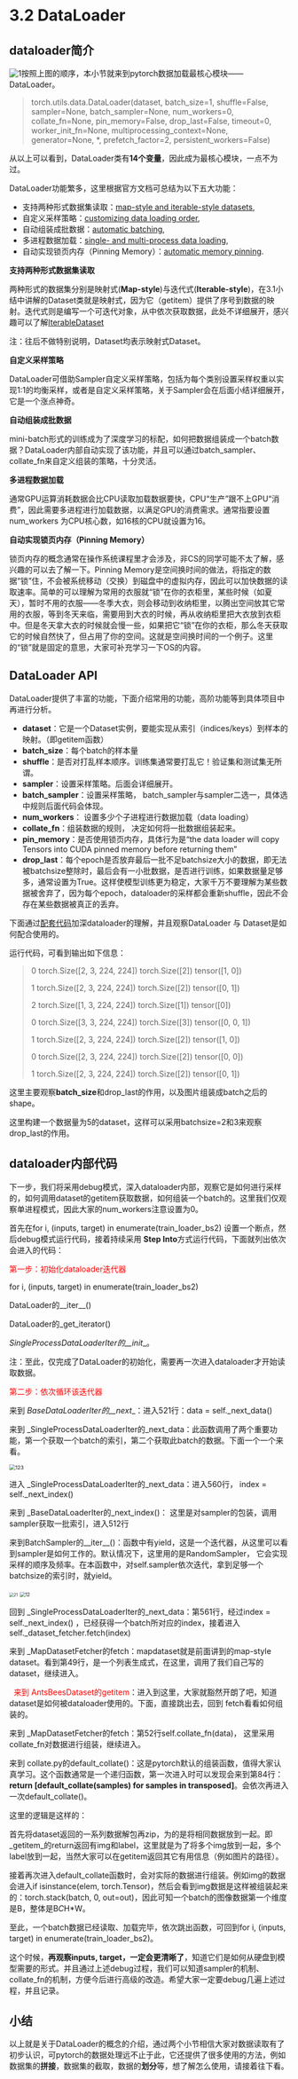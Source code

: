# 3.2 DataLoader

## dataloader简介

![1](imgs\dataset-flow.png)按照上图的顺序，本小节就来到pytorch数据加载最核心模块——DataLoader。

> torch.utils.data.DataLoader(dataset, batch_size=1, shuffle=False, sampler=None, batch_sampler=None, num_workers=0, collate_fn=None, pin_memory=False, drop_last=False, timeout=0, worker_init_fn=None, multiprocessing_context=None, generator=None, *, prefetch_factor=2, persistent_workers=False)

从以上可以看到，DataLoader类有**14个变量**，因此成为最核心模块，一点不为过。

DataLoader功能繁多，这里根据官方文档可总结为以下五大功能：

- 支持两种形式数据集读取：[map-style and iterable-style datasets](https://pytorch.org/docs/stable/data.html#dataset-types),
- 自定义采样策略：[customizing data loading order](https://pytorch.org/docs/stable/data.html#data-loading-order-and-sampler),
- 自动组装成批数据：[automatic batching](https://pytorch.org/docs/stable/data.html#loading-batched-and-non-batched-data),
- 多进程数据加载：[single- and multi-process data loading](https://pytorch.org/docs/stable/data.html#single-and-multi-process-data-loading),
- 自动实现锁页内存（Pinning Memory）：[automatic memory pinning](https://pytorch.org/docs/stable/data.html#memory-pinning).

**支持两种形式数据集读取**

两种形式的数据集分别是映射式(**Map-style**)与迭代式(**Iterable-style**)，在3.1小结中讲解的Dataset类就是映射式，因为它（getitem）提供了序号到数据的映射。迭代式则是编写一个可迭代对象，从中依次获取数据，此处不详细展开，感兴趣可以了解[IterableDataset](https://pytorch.org/docs/stable/data.html#torch.utils.data.IterableDataset)

注：往后不做特别说明，Dataset均表示映射式Dataset。

**自定义采样策略**

DataLoader可借助Sampler自定义采样策略，包括为每个类别设置采样权重以实现1:1的均衡采样，或者是自定义采样策略，关于Sampler会在后面小结详细展开，它是一个涨点神奇。

**自动组装成批数据**

mini-batch形式的训练成为了深度学习的标配，如何把数据组装成一个batch数据？DataLoader内部自动实现了该功能，并且可以通过batch_sampler、collate_fn来自定义组装的策略，十分灵活。

**多进程数据加载**

通常GPU运算消耗数据会比CPU读取加载数据要快，CPU“生产”跟不上GPU“消费”，因此需要多进程进行加载数据，以满足GPU的消费需求。通常指要设置num_workers 为CPU核心数，如16核的CPU就设置为16。

**自动实现锁页内存（Pinning Memory）**

锁页内存的概念通常在操作系统课程里才会涉及，非CS的同学可能不太了解，感兴趣的可以去了解一下。Pinning Memory是空间换时间的做法，将指定的数据“锁”住，不会被系统移动（交换）到磁盘中的虚拟内存，因此可以加快数据的读取速率。简单的可以理解为常用的衣服就“锁”在你的衣柜里，某些时候（如夏天），暂时不用的衣服——冬季大衣，则会移动到收纳柜里，以腾出空间放其它常用的衣服，等到冬天来临，需要用到大衣的时候，再从收纳柜里把大衣放到衣柜中。但是冬天拿大衣的时候就会慢一些，如果把它“锁”在你的衣柜，那么冬天获取它的时候自然快了，但占用了你的空间。这就是空间换时间的一个例子。这里的“锁”就是固定的意思，大家可补充学习一下OS的内容。

## DataLoader API

DataLoader提供了丰富的功能，下面介绍常用的功能，高阶功能等到具体项目中再进行分析。

- **dataset**：它是一个Dataset实例，要能实现从索引（indices/keys）到样本的映射。（即getitem函数）
- **batch_size**：每个batch的样本量
- **shuffle**：是否对打乱样本顺序。训练集通常要打乱它！验证集和测试集无所谓。
- **sampler**：设置采样策略。后面会详细展开。
- **batch_sampler**：设置采样策略， batch_sampler与sampler二选一，具体选中规则后面代码会体现。
- **num_workers**： 设置多少个子进程进行数据加载（data loading）
- **collate_fn**：组装数据的规则， 决定如何将一批数据组装起来。
- **pin_memory**：是否使用锁页内存，具体行为是“the data loader will copy Tensors into CUDA pinned memory before returning them”
- **drop_last**：每个epoch是否放弃最后一批不足batchsize大小的数据，即无法被batchsize整除时，最后会有一小批数据，是否进行训练，如果数据量足够多，通常设置为True。这样使模型训练更为稳定，大家千万不要理解为某些数据被舍弃了，因为每个epoch，dataloader的采样都会重新shuffle，因此不会存在某些数据被真正的丢弃。

下面通过[配套代码](https://github.com/TingsongYu/PyTorch-Tutorial-2nd/blob/main/code/chapter-3/02_dataloader.py)加深dataloader的理解，并且观察DataLoader 与 Dataset是如何配合使用的。

运行代码，可看到输出如下信息：

>  0 torch.Size([2, 3, 224, 224]) torch.Size([2]) tensor([1, 0])
>
> 1 torch.Size([2, 3, 224, 224]) torch.Size([2]) tensor([0, 1])
>
> 2 torch.Size([1, 3, 224, 224]) torch.Size([1]) tensor([0])
>
> 0 torch.Size([3, 3, 224, 224]) torch.Size([3]) tensor([0, 0, 1])
>
> 1 torch.Size([2, 3, 224, 224]) torch.Size([2]) tensor([1, 0])
>
> 0 torch.Size([2, 3, 224, 224]) torch.Size([2]) tensor([0, 0])
>
> 1 torch.Size([2, 3, 224, 224]) torch.Size([2]) tensor([0, 1])

这里主要观察**batch_size**和drop_last的作用，以及图片组装成batch之后的shape。

这里构建一个数据量为5的dataset，这样可以采用batchsize=2和3来观察drop_last的作用。

## dataloader内部代码

下一步，我们将采用debug模式，深入dataloader内部，观察它是如何进行采样的，如何调用dataset的getitem获取数据，如何组装一个batch的。这里我们仅观察单进程模式，因此大家的num_workers注意设置为0。

首先在for i, (inputs, target) in enumerate(train_loader_bs2) 设置一个断点，然后debug模式运行代码，接着持续采用 **Step Into**方式运行代码，下面就列出依次会进入的代码：

<font color=red>第一步：初始化dataloader迭代器</font>

for i, (inputs, target) in enumerate(train_loader_bs2) 

DataLoader的__iter__()

DataLoader的_get_iterator()

_SingleProcessDataLoaderIter的__init__。 

注：至此，仅完成了DataLoader的初始化，需要再一次进入dataloader才开始读取数据。

<font color=red>第二步：依次循环该迭代器</font>

来到 _BaseDataLoaderIter的__next__：进入521行：data = self._next_data()

来到 _SingleProcessDataLoaderIter的_next_data：此函数调用了两个重要功能，第一个获取一个batch的索引，第二个获取此batch的数据。下面一个一个来看。

<img src="imgs\next-data.png" alt="123" style="zoom:67%;" />

进入 _SingleProcessDataLoaderIter的_next_data：进入560行， index = self._next_index()

来到 _BaseDataLoaderIter的_next_index()： 这里是对sampler的包装，调用sampler获取一批索引，进入512行

来到BatchSampler的__iter__()：函数中有yield，这是一个迭代器，从这里可以看到sampler是如何工作的。默认情况下，这里用的是RandomSampler， 它会实现采样的顺序及频率。在本函数中，对self.sampler依次迭代，拿到足够一个batchsize的索引时，就yield。

<img src="imgs\batchsampler-iter.png" alt="21" style="zoom:50%;" />

<img src="imgs\sampler-info.png" alt="12" style="zoom:60%;" />

回到 _SingleProcessDataLoaderIter的_next_data：第561行，经过index = self._next_index() ，已经获得一个batch所对应的index，接着进入self._dataset_fetcher.fetch(index)

来到 _MapDatasetFetcher的fetch：mapdataset就是前面讲到的map-style dataset。看到第49行，是一个列表生成式，在这里，调用了我们自己写的dataset，继续进入。

<font color=red>  来到 AntsBeesDataset的getitem</font>：进入到这里，大家就豁然开朗了吧，知道dataset是如何被dataloader使用的。下面，直接跳出去，回到 fetch看看如何组装的。

来到 _MapDatasetFetcher的fetch：第52行self.collate_fn(data)， 这里采用collate_fn对数据进行组装，继续进入。

来到 collate.py的default_collate()：这是pytorch默认的组装函数，值得大家认真学习。这个函数通常是一个递归函数，第一次进入时可以发现会来到第84行：**return [default_collate(samples) for samples in transposed]**。会依次再进入一次default_collate()。

这里的逻辑是这样的：

首先将dataset返回的一系列数据解包再zip，为的是将相同数据放到一起。即_getitem_的return返回有img和label，这里就是为了将多个img放到一起，多个label放到一起，当然大家可以在getitem返回其它有用信息（例如图片的路径）。

接着再次进入default_collate函数时，会对实际的数据进行组装。例如img的数据会进入if isinstance(elem, torch.Tensor)，然后会看到img数据是这样被组装起来的：torch.stack(batch, 0, out=out)，因此可知一个batch的图像数据第一个维度是B，整体是B*C*H*W。

至此，一个batch数据已经读取、加载完毕，依次跳出函数，可回到for i, (inputs, target) in enumerate(train_loader_bs2)。

这个时候，**再观察inputs, target，一定会更清晰了**，知道它们是如何从硬盘到模型需要的形式。并且通过上述debug过程，我们可以知道sampler的机制、collate_fn的机制，方便今后进行高级的改造。希望大家一定要debug几遍上述过程，并且记录。

## 小结

以上就是关于DataLoader的概念的介绍，通过两个小节相信大家对数据读取有了初步认识，可pytorch的数据处理远不止于此，它还提供了很多使用的方法，例如数据集的**拼接**，数据集的截取，数据的**划分**等，想了解怎么使用，请接着往下看。